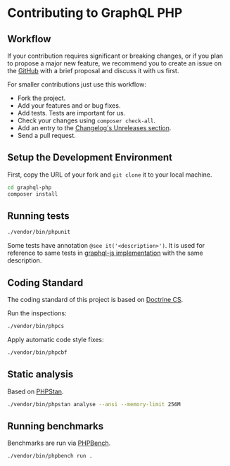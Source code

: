 # Contributing to GraphQL PHP

## Workflow
If your contribution requires significant or breaking changes, or if you plan to propose a major new feature,
we recommend you to create an issue on the [GitHub](https://github.com/webonyx/graphql-php/issues) with
a brief proposal and discuss it with us first.

For smaller contributions just use this workflow:

* Fork the project.
* Add your features and or bug fixes.
* Add tests. Tests are important for us.
* Check your changes using `composer check-all`.
* Add an entry to the [Changelog's Unreleases section](CHANGELOG.md#unreleased).
* Send a pull request.

## Setup the Development Environment
First, copy the URL of your fork and `git clone` it to your local machine.

```sh
cd graphql-php
composer install
```

## Running tests
```sh
./vendor/bin/phpunit
```

Some tests have annotation `@see it('<description>')`. It is used for reference to same tests in [graphql-js implementation](https://github.com/graphql/graphql-js) with the same description.

## Coding Standard
The coding standard of this project is based on [Doctrine CS](https://github.com/doctrine/coding-standard).

Run the inspections:
```sh
./vendor/bin/phpcs
```

Apply automatic code style fixes:
```sh
./vendor/bin/phpcbf
```

## Static analysis
Based on [PHPStan](https://github.com/phpstan/phpstan).
```sh
./vendor/bin/phpstan analyse --ansi --memory-limit 256M
```

## Running benchmarks
Benchmarks are run via [PHPBench](https://github.com/phpbench/phpbench).
```sh
./vendor/bin/phpbench run .
```
